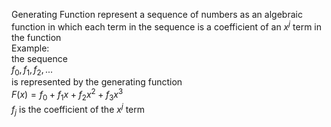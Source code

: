 Generating Function
  represent a sequence of numbers as an algebraic function in which each term in the sequence is a coefficient
  of an $`x^{j}`$ term in the function  
  Example:  
    the sequence  
      $`f_{0},f_{1},f_{2},...`$   
    is represented by the generating function  
      $`F(x) = f_{0} + f_{1}x + f_{2}x^2 + f_{3}x^3`$  
    $`f_{j}`$ is the coefficient of the $`x^j`$ term
